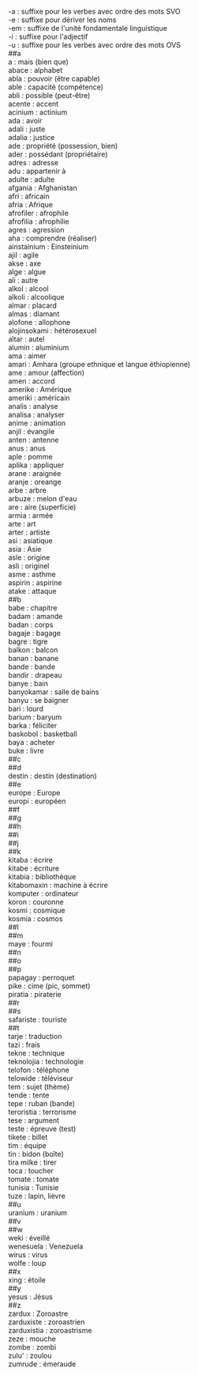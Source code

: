 -a : suffixe pour les verbes avec ordre des mots SVO  
-e : suffixe pour dériver les noms  
-em : suffixe de l'unité fondamentale linguistique  
-i : suffixe pour l'adjectif  
-u : suffixe pour les verbes avec ordre des mots OVS  
##a  
a : mais (bien que)  
abace : alphabet  
abla : pouvoir (être capable)  
able : capacité (compétence)  
abli : possible (peut-être)  
acente : accent  
acinium : actinium  
ada : avoir  
adali : juste  
adalia : justice  
ade : propriété (possession, bien)  
ader : possédant (propriétaire)  
adres : adresse  
adu : appartenir à  
adulte : adulte  
afgania : Afghanistan  
afri : africain  
afria : Afrique  
afrofiler : afrophile  
afrofilia : afrophilie  
agres : agression  
aha : comprendre (réaliser)  
ainstainium : Einsteinium  
ajil : agile  
akse : axe  
alge : algue  
ali : autre  
alkol : alcool  
alkoli : alcoolique  
almar : placard  
almas : diamant  
alofone : allophone  
alojinsokami : hétérosexuel  
altar : autel  
alumin : aluminium  
ama : aimer  
amari : Amhara (groupe ethnique et langue éthiopienne)  
ame : amour (affection)  
amen : accord  
amerike : Amérique  
ameriki : américain  
analis : analyse  
analisa : analyser  
anime : animation  
anjil : évangile  
anten : antenne  
anus : anus  
aple : pomme  
aplika : appliquer  
arane : araignée  
aranje : oreange  
arbe : arbre  
arbuze : melon d'eau  
are : aire (superficie)  
armia : armée  
arte : art  
arter : artiste  
asi : asiatique  
asia : Asie  
asle : origine  
asli : originel  
asme : asthme  
aspirin : aspirine  
atake : attaque  
##b  
babe : chapitre  
badam : amande  
badan : corps  
bagaje : bagage  
bagre : tigre  
balkon : balcon  
banan : banane  
bande : bande  
bandir : drapeau  
banye : bain  
banyokamar : salle de bains  
banyu : se baigner  
bari : lourd  
barium : baryum  
barka : féliciter  
baskobol : basketball  
baya : acheter  
buke : livre  
##c  
##d  
destin : destin (destination)  
##e  
europe : Europe  
europi : européen  
##f  
##g  
##h  
##i  
##j  
##k  
kitaba : écrire  
kitabe : écriture  
kitabia : bibliothèque  
kitabomaxin : machine à écrire  
komputer : ordinateur  
koron : couronne  
kosmi : cosmique  
kosmia : cosmos  
##l  
##m  
maye : fourmi  
##n  
##o  
##p  
papagay : perroquet  
pike : cime (pic, sommet)  
piratia : piraterie  
##r  
##s  
safariste : touriste  
##t  
tarje : traduction  
tazi : frais  
tekne : technique  
teknolojia : technologie  
telofon : téléphone  
telowide : téléviseur  
tem : sujet (thème)  
tende : tente  
tepe : ruban (bande)  
teroristia : terrorisme  
tese : argument  
teste : épreuve (test)  
tikete : billet  
tim : équipe  
tin : bidon (boîte)  
tira milke : tirer  
toca : toucher  
tomate : tomate  
tunisia : Tunisie  
tuze : lapin, lièvre  
##u  
uranium : uranium  
##v  
##w  
weki : éveillé  
wenesuela : Venezuela  
wirus : virus  
wolfe : loup  
##x  
xing : étoile  
##y  
yesus : Jésus  
##z  
zardux : Zoroastre  
zarduxiste : zoroastrien  
zarduxistia : zoroastrisme  
zeze : mouche  
zombe : zombi  
zulu' : zoulou  
zumrude : émeraude  
